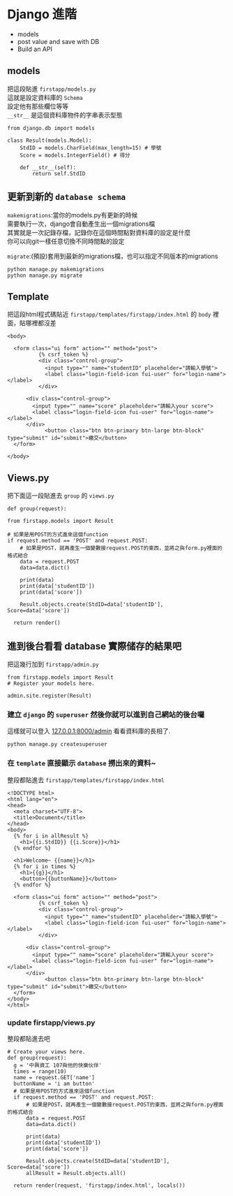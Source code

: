 # Django 進階

* models
* post value and save with DB
* Build an API

## models
把這段貼進 `firstapp/models.py`  
這就是設定資料庫的 `Schema`  
設定他有那些欄位等等  
`__str__` 是這個資料庫物件的字串表示型態

```
from django.db import models

class Result(models.Model):
    StdID = models.CharField(max_length=15) # 學號
    Score = models.IntegerField() # 得分

    def __str__(self):
        return self.StdID
```

## 更新到新的 `database schema`

`makemigrations`:當你的models.py有更新的時候  
需要執行一次，django會自動產生出一個migrations檔  
其實就是一次記錄存檔，記錄你在這個時間點對資料庫的設定是什麼  
你可以向git一樣任意切換不同時間點的設定

`migrate`:(預設)套用到最新的migrations檔，也可以指定不同版本的migrations


```
python manage.py makemigrations
python manage.py migrate

```

## Template

把這段html程式碼貼近 `firstapp/templates/firstapp/index.html` 的 `body` 裡面，貼哪裡都沒差


`<body>`

```
  <form class="ui form" action="" method="post">
          {% csrf_token %}
          <div class="control-group">
            <input type="" name="studentID" placeholder="請輸入學號">
            <label class="login-field-icon fui-user" for="login-name"></label>
          </div>

      <div class="control-group">
        <input type="" name="score" placeholder="請輸入your score">
        <label class="login-field-icon fui-user" for="login-name"></label>
      </div>
            <button class="btn btn-primary btn-large btn-block" type="submit" id="submit">繳交</button>
  </form>
```  

`</body>`

## Views.py

把下面這一段貼進去 `group` 的 `views.py`

`def group(request):`

  ```
  from firstapp.models import Result

  # 如果是用POST的方式進來這個function
  if request.method == 'POST' and request.POST:
      # 如果是POST，就再產生一個變數接request.POST的東西，並將之與form.py裡面的格式結合
      data = request.POST
      data=data.dict()

      print(data)
      print(data['studentID'])
      print(data['score'])

      Result.objects.create(StdID=data['studentID'], Score=data['score'])
  ```

`  return render()`

## 進到後台看看 database 實際储存的結果吧

把這幾行加到 `firstapp/admin.py`


```
from firstapp.models import Result
# Register your models here.

admin.site.register(Result)
```

### 建立 `django` 的 `superuser` 然後你就可以進到自己網站的後台囉

這樣就可以登入 [127.0.0.1:8000/admin](http://127.0.0.1:8000/admin) 看看資料庫的長相了.

```
python manage.py createsuperuser
```

### 在 `template` 直接顯示 `database` 撈出來的資料~

整段都貼進去 `firstapp/templates/firstapp/index.html`



```
<!DOCTYPE html>
<html lang="en">
<head>
  <meta charset="UTF-8">
  <title>Document</title>
</head>
<body>
  {% for i in allResult %}
    <h1>{{i.StdID}} {{i.Score}}</h1>
  {% endfor %}

  <h1>Welcome~ {{name}}</h1>
  {% for i in times %}
    <h1>{{g}}</h1>
    <button>{{buttonName}}</button>
  {% endfor %}

  <form class="ui form" action="" method="post">
          {% csrf_token %}
          <div class="control-group">
            <input type="" name="studentID" placeholder="請輸入學號">
            <label class="login-field-icon fui-user" for="login-name"></label>
          </div>

      <div class="control-group">
        <input type="" name="score" placeholder="請輸入your score">
        <label class="login-field-icon fui-user" for="login-name"></label>
      </div>
            <button class="btn btn-primary btn-large btn-block" type="submit" id="submit">繳交</button>
  </form>
</body>
</html>
```

### update firstapp/views.py

整段都貼進去吧

```
# Create your views here.
def group(request):
  g = '中興資工 107與他的快樂伙伴'
  times = range(10)
  name = request.GET['name']
  buttonName = 'i am button'
  # 如果是用POST的方式進來這個function
  if request.method == 'POST' and request.POST:
      # 如果是POST，就再產生一個變數接request.POST的東西，並將之與form.py裡面的格式結合
      data = request.POST
      data=data.dict()

      print(data)
      print(data['studentID'])
      print(data['score'])

      Result.objects.create(StdID=data['studentID'], Score=data['score'])
      allResult = Result.objects.all()

  return render(request, 'firstapp/index.html', locals())
```
